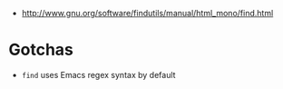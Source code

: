 - http://www.gnu.org/software/findutils/manual/html_mono/find.html

# Gotchas

- `find` uses Emacs regex syntax by default

  
